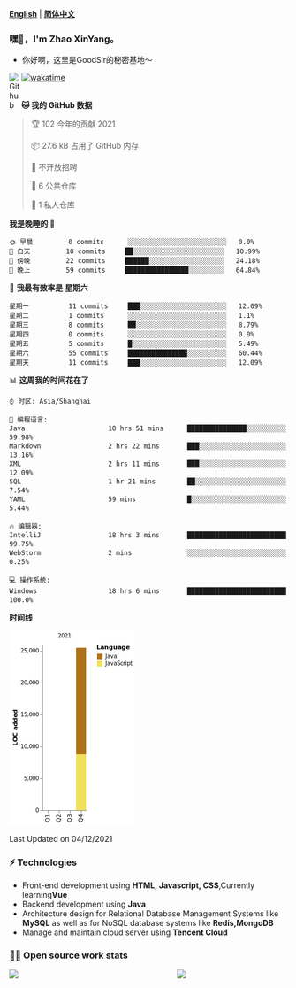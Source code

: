 [**English**](README.md) | [**简体中文**](README.zh_CN.md)
### 嘿👋，I'm Zhao XinYang。

- 你好啊，这里是GoodSir的秘密基地～

[![wakatime](https://wakatime.com/badge/user/04e3f192-51ae-42c4-9648-523f599b5595.svg)](https://wakatime.com/@04e3f192-51ae-42c4-9648-523f599b5595)
<a href="https://github.com/1677883418">
<img align="left" alt="Github" width="22px" src="https://cdn.jsdelivr.net/npm/simple-icons@v3/icons/github.svg" />
</a>
<br/>
<br/>

<!--START_SECTION:waka-->
**🐱 我的 GitHub 数据** 

> 🏆 102 今年的贡献 2021
 > 
> 📦 27.6 kB 占用了 GitHub 内存 
 > 
> 🚫 不开放招聘
 > 
> 📜 6 公共仓库 
 > 
> 🔑 1 私人仓库 
 > 
**我是晚睡的 🦉** 

```text
🌞 早晨         0 commits      ░░░░░░░░░░░░░░░░░░░░░░░░░   0.0% 
🌆 白天         10 commits     ██░░░░░░░░░░░░░░░░░░░░░░░   10.99% 
🌃 傍晚         22 commits     ██████░░░░░░░░░░░░░░░░░░░   24.18% 
🌙 晚上         59 commits     ████████████████░░░░░░░░░   64.84%

```
📅 **我最有效率是 星期六** 

```text
星期一          11 commits     ███░░░░░░░░░░░░░░░░░░░░░░   12.09% 
星期二          1 commits      ░░░░░░░░░░░░░░░░░░░░░░░░░   1.1% 
星期三          8 commits      ██░░░░░░░░░░░░░░░░░░░░░░░   8.79% 
星期四          0 commits      ░░░░░░░░░░░░░░░░░░░░░░░░░   0.0% 
星期五          5 commits      █░░░░░░░░░░░░░░░░░░░░░░░░   5.49% 
星期六          55 commits     ███████████████░░░░░░░░░░   60.44% 
星期天          11 commits     ███░░░░░░░░░░░░░░░░░░░░░░   12.09%

```


📊 **这周我的时间花在了** 

```text
⌚︎ 时区: Asia/Shanghai

💬 编程语言: 
Java                     10 hrs 51 mins      ███████████████░░░░░░░░░░   59.98% 
Markdown                 2 hrs 22 mins       ███░░░░░░░░░░░░░░░░░░░░░░   13.16% 
XML                      2 hrs 11 mins       ███░░░░░░░░░░░░░░░░░░░░░░   12.09% 
SQL                      1 hr 21 mins        ██░░░░░░░░░░░░░░░░░░░░░░░   7.54% 
YAML                     59 mins             █░░░░░░░░░░░░░░░░░░░░░░░░   5.44%

🔥 编辑器: 
IntelliJ                 18 hrs 3 mins       █████████████████████████   99.75% 
WebStorm                 2 mins              ░░░░░░░░░░░░░░░░░░░░░░░░░   0.25%

💻 操作系统: 
Windows                  18 hrs 6 mins       █████████████████████████   100.0%

```

**时间线**

![Chart not found](https://raw.githubusercontent.com/1677883418/1677883418/master/charts/bar_graph.png) 


 Last Updated on 04/12/2021
<!--END_SECTION:waka-->


### ⚡ Technologies
- Front-end development using **HTML, Javascript, CSS**,Currently learning**Vue**
- Backend development using **Java**
- Architecture design for Relational Database Management Systems like **MySQL** as well as for NoSQL database systems like **Redis,MongoDB**
- Manage and maintain cloud server using **Tencent Cloud**

### 👨‍💻 Open source work stats

<img align="left" src="https://github-readme-stats.vercel.app/api?username=1677883418&theme=tokyonight&show_icons=true" />
<img align='right' src='https://octodex.github.com/images/daftpunktocat-thomas.gif' width='200"'>